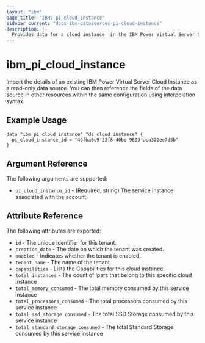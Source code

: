 ```yaml
---
layout: "ibm"
page_title: "IBM: pi_cloud_instance"
sidebar_current: "docs-ibm-datasources-pi-cloud-instance"
description: |-
  Provides data for a cloud instance  in the IBM Power Virtual Server Cloud.
---
```


# ibm\_pi_cloud_instance

Import the details of an existing IBM Power Virtual Server Cloud Instance as a read-only data source. You can then reference the fields of the data source in other resources within the same configuration using interpolation syntax.

## Example Usage

```hcl
data "ibm_pi_cloud_instance" "ds_cloud_instance" {
  pi_cloud_instance_id = "49fba6c9-23f8-40bc-9899-aca322ee7d5b"
}
```

## Argument Reference

The following arguments are supported:

* `pi_cloud_instance_id` - (Required, string) The service instance associated with the account

## Attribute Reference

The following attributes are exported:

* `id` - The unique identifier for this tenant.
* `creation_date` - The date on which the tenant was created.
* `enabled` - Indicates whether the tenant is enabled.
* `tenant_name` - The name of the tenant.
* `capabilities` - Lists the Capabilities for this cloud instance.
* `total_instances` - The count of lpars that belong to this specific cloud instance
* `total_memory_consumed` - The total memory consumed by this service instance
* `total_processors_consumed` - The total processors consumed by this service instance
* `total_ssd_storage_consumed` - The total SSD Storage consumed by this service instance
* `total_standard_storage_consumed` - The total Standard Storage consumed by this service instance

  
